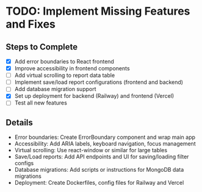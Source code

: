 # TODO: Implement Missing Features and Fixes

## Steps to Complete
- [x] Add error boundaries to React frontend
- [x] Improve accessibility in frontend components
- [ ] Add virtual scrolling to report data table
- [ ] Implement save/load report configurations (frontend and backend)
- [ ] Add database migration support
- [x] Set up deployment for backend (Railway) and frontend (Vercel)
- [ ] Test all new features

## Details
- Error boundaries: Create ErrorBoundary component and wrap main app
- Accessibility: Add ARIA labels, keyboard navigation, focus management
- Virtual scrolling: Use react-window or similar for large tables
- Save/Load reports: Add API endpoints and UI for saving/loading filter configs
- Database migrations: Add scripts or instructions for MongoDB data migrations
- Deployment: Create Dockerfiles, config files for Railway and Vercel
